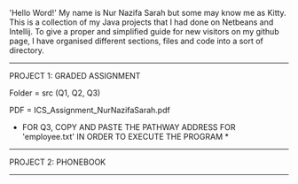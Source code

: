 'Hello Word!'
My name is Nur Nazifa Sarah but some may know me as Kitty. This is a collection of my Java projects that I had done on Netbeans and Intellij.
To give a proper and simplified guide for new visitors on my github page, I have organised different sections, files and code into a sort of directory.

___________________________________________________________________________________________________________________________________________________________

PROJECT 1: GRADED ASSIGNMENT

Folder = src (Q1, Q2, Q3) 

PDF = ICS_Assignment_NurNazifaSarah.pdf

* FOR Q3, COPY AND PASTE THE PATHWAY ADDRESS FOR 'employee.txt' IN ORDER TO EXECUTE THE PROGRAM *

___________________________________________________________________________________________________________________________________________________________

PROJECT 2: PHONEBOOK
___________________________________________________________________________________________________________________________________________________________
